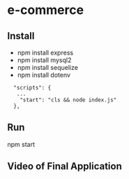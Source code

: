 # e-commerce


## Install
* npm install express
* npm install mysql2
* npm install sequelize 
* npm install dotenv
```
  "scripts": {
   ...
    "start": "cls && node index.js"
  },
```
## Run
npm start

## Video of Final Application